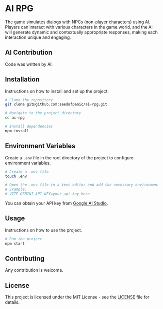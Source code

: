 # AI RPG

The game simulates dialogs with NPCs (non-player characters) using AI. Players can interact with various characters in the game world, and the AI will generate dynamic and contextually appropriate responses, making each interaction unique and engaging.

## AI Contribution

Code was written by AI.

## Installation

Instructions on how to install and set up the project.

```bash
# Clone the repository
git clone git@github.com:seedofpanic/ai-rpg.git

# Navigate to the project directory
cd ai-rpg

# Install dependencies
npm install
```

## Environment Variables

Create a `.env` file in the root directory of the project to configure environment variables.

```bash
# Create a .env file
touch .env

# Open the .env file in a text editor and add the necessary environment variables
# Example:
# VITE_GEMINI_API_KEY=your_api_key_here
```

You can obtain your API key from [Google AI Studio](https://aistudio.google.com/apikey).

## Usage

Instructions on how to use the project.

```bash
# Run the project
npm start
```

## Contributing

Any contribution is welcome.

## License

This project is licensed under the MIT License - see the [LICENSE](LICENSE) file for details.
